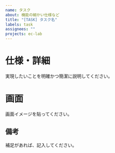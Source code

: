 ```yaml
---
name: タスク
about: 機能の細かい仕様など
title: "[TASK] タスク名"
labels: task
assignees: ""
projects: ec-lab
---
```


# 仕様・詳細

実現したいことを明確かつ簡潔に説明してください。

# 画面

画面イメージを貼ってください。

## 備考

補足があれば、記入してください。

